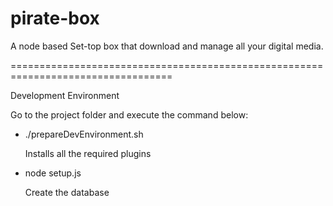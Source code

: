 pirate-box
==========

A node based Set-top box that download and manage all your digital media.

==================================================================================

Development Environment

Go to the project folder and execute the command below:

- ./prepareDevEnvironment.sh

	Installs all the required plugins

- node setup.js

	Create the database